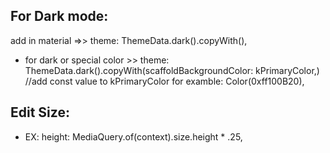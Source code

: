 ## For Dark mode:
add in material =>> theme: ThemeData.dark().copyWith(),
- for dark or special color >> theme: ThemeData.dark().copyWith(scaffoldBackgroundColor: kPrimaryColor,) 
//add const value to kPrimaryColor for examble: Color(0xff100B20),

## Edit Size:
- EX: height: MediaQuery.of(context).size.height * .25,
